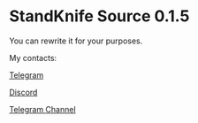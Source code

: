 # StandKnife Source 0.1.5
You can rewrite it for your purposes.

My contacts:

[Telegram](https://t.me/elyxorus)

[Discord](https://discord.gg/Tem6FESgpn)

[Telegram Channel](https://t.me/elyxLoader)
